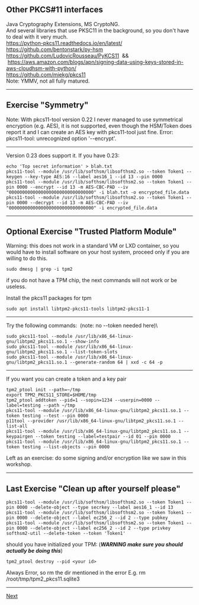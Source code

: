 ## Other PKCS#11 interfaces
Java Cryptography Extensions, MS CryptoNG.\
And several libraries that use PKSC11 in the background, so you don't
have to deal with it very much.\
<https://python-pkcs11.readthedocs.io/en/latest/>\
<https://github.com/bentonstark/py-hsm>\
<https://github.com/LudovicRousseau/PyKCS11>  &&
 <https://aws.amazon.com/blogs/apn/signing-data-using-keys-stored-in-aws-cloudhsm-with-python/>\
<https://github.com/miekg/pkcs11>\
Note: YMMV, not all fully matured.

--------------------
## Exercise "Symmetry"
Note: With pkcs11-tool version 0.22 I never managed to use symmetrical encryption (e.g. AES), it is not supported, even though the
HSM/Token does report it and I can create an AES key with pkcs11-tool just fine.
Error: pkcs11-tool: unrecognized option '--encrypt'.

-------------------
Version 0.23 does support it. If you have 0.23:
```
echo 'Top secret information' > blah.txt
pkcs11-tool --module /usr/lib/softhsm/libsofthsm2.so --token Token1 --keygen --key-type AES:16 --label aes16_1 --id 13 --pin 0000
pkcs11-tool --module /usr/lib/softhsm/libsofthsm2.so --token Token1 --pin 0000 --encrypt --id 13 -m AES-CBC-PAD --iv "00000000000000000000000000000000" -i blah.txt -o encrypted_file.data
pkcs11-tool --module /usr/lib/softhsm/libsofthsm2.so --token Token1 --pin 0000 --decrypt --id 13 -m AES-CBC-PAD --iv "00000000000000000000000000000000" -i encrypted_file.data
```

---------------
## Optional Exercise "Trusted Platform Module"
Warning: this does not work in a standard VM or LXD container, so
you would have to install software on your host system, proceed only
if you are willing to do this.

```
sudo dmesg | grep -i tpm2
```
if you do not have a TPM chip, the next commands will not work or be useless.


Install the pkcs11 packages for tpm
```
sudo apt install libtpm2-pkcs11-tools libtpm2-pkcs11-1
```

--------------
Try the following commands:
 (note: no --token needed here)\
```
sudo pkcs11-tool --module /usr/lib/x86_64-linux-gnu/libtpm2_pkcs11.so.1 --show-info
sudo pkcs11-tool --module /usr/lib/x86_64-linux-gnu/libtpm2_pkcs11.so.1 --list-token-slots
sudo pkcs11-tool --module /usr/lib/x86_64-linux-gnu/libtpm2_pkcs11.so.1 --generate-random 64 | xxd -c 64 -p
```

--------------
If you want you can create a token and a key pair
```
tpm2_ptool init --path=~/tmp
export TPM2_PKCS11_STORE=$HOME/tmp
tpm2_ptool addtoken --pid=1 --sopin=1234 --userpin=0000 --label=testing --path ~/tmp
pkcs11-tool --module /usr/lib/x86_64-linux-gnu/libtpm2_pkcs11.so.1 --token testing --test --pin 0000
p11tool --provider /usr/lib/x86_64-linux-gnu/libtpm2_pkcs11.so.1 --list-all
pkcs11-tool --module /usr/lib/x86_64-linux-gnu/libtpm2_pkcs11.so.1 --keypairgen --token testing --label=testpair --id 01 --pin 0000
pkcs11-tool --module /usr/lib/x86_64-linux-gnu/libtpm2_pkcs11.so.1 --token testing --list-objects --pin 0000
```
Left as an exercise: do some signing and/or encryption like we saw in this workshop.

----------
## Last Exercise "Clean up after yourself please"
```
pkcs11-tool --module /usr/lib/softhsm/libsofthsm2.so --token Token1 --pin 0000 --delete-object --type secrkey --label aes16_1 --id 13
pkcs11-tool --module /usr/lib/softhsm/libsofthsm2.so --token Token1 --pin 0000 --delete-object --label ec256_2 --id 2 --type pubkey
pkcs11-tool --module /usr/lib/softhsm/libsofthsm2.so --token Token1 --pin 0000 --delete-object --label ec256_2 --id 2 --type privkey
softhsm2-util --delete-token --token 'Token1'
```

should you have initialized your TPM:
(***WARNING make sure you should actually be doing this***)
```
tpm2_ptool destroy --pid <your id>
```
Always Error, so rm the dir mentioned in the error
E.g. rm /root/tmp/tpm2_pkcs11.sqlite3

--------------------
[Next](https://github.com/niek-sidn/hsm_workshop/blob/main/Slide18.md)
